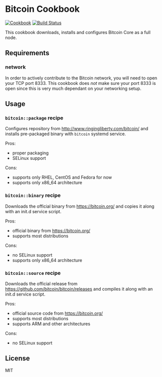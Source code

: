 Bitcoin Cookbook
================
[![Cookbook](https://img.shields.io/cookbook/v/bitcoin.svg)](https://supermarket.getchef.com/cookbooks/bitcoin)
[![Build Status](https://travis-ci.org/infertux/chef-bitcoin.svg?branch=master)](https://travis-ci.org/infertux/chef-bitcoin)

This cookbook downloads, installs and configures Bitcoin Core as a full node.

Requirements
------------

### network
In order to actively contribute to the Bitcoin network, you will need to open your TCP port 8333.
This cookbook does *not* make sure your port 8333 is open since this is very much dependant on your networking setup.

Usage
-----

### `bitcoin::package` recipe

Configures repository from http://www.ringingliberty.com/bitcoin/ and installs pre-packaged binary with `bitcoin` systemd service.

Pros:

  - proper packaging
  - SELinux support

Cons:

  - supports only RHEL, CentOS and Fedora for now
  - supports only x86_64 architecture

### `bitcoin::binary` recipe

Downloads the official binary from https://bitcoin.org/ and copies it along with an init.d service script.

Pros:

  - official binary from https://bitcoin.org/
  - supports most distributions

Cons:

  - no SELinux support
  - supports only x86_64 architecture

### `bitcoin::source` recipe

Downloads the official release from https://github.com/bitcoin/bitcoin/releases and compiles it along with an init.d service script.

Pros:

  - official source code from https://bitcoin.org/
  - supports most distributions
  - supports ARM and other architectures

Cons:

  - no SELinux support

License
-------
MIT

